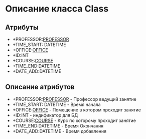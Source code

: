 # Описание класса Class
    


## Атрибуты

- +PROFESSOR:[PROFESSOR](Professor.md)
- +TIME_START: DATETIME
- +OFFICE:[OFFICE](Office.md)
- +ID:INT
- +СOURSE:[COURSE](Course.md)
- +TIME_END:DATETIME
- +DATE_ADD:DATETIME

## Описание атрибутов

- +PROFESSOR:[PROFESSOR](Professor.md) - Профессор ведущий занятие 
- +TIME_START: DATETIME - Время начала
- +OFFICE:[OFFICE](Office.md) - Помещение в котором проходит занятие
- +ID:INT  - индификатор для БД
- +СOURSE:[COURSE](Course.md) - Курс по которому проходит занятие
- +TIME_END:DATETIME - Время Окончания
- +DATE_ADD:DATETIME - Время добавления
